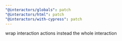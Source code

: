 ```yaml
---
"@interactors/globals": patch
"@interactors/html": patch
"@interactors/with-cypress": patch
---
```


wrap interaction actions instead the whole interaction
